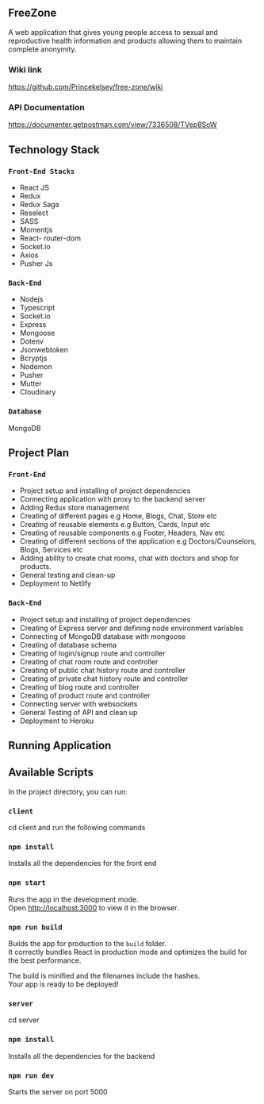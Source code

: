 ## FreeZone

A web application that gives young people access to sexual and reproductive
health information and products allowing them to maintain complete anonymity.

### Wiki link

https://github.com/Princekelsey/free-zone/wiki

### API Documentation

https://documenter.getpostman.com/view/7336508/TVep8SoW

## Technology Stack

### `Front-End Stacks`

- React JS
- Redux
- Redux Saga
- Reselect
- SASS
- Momentjs
- React- router-dom
- Socket.io
- Axios
- Pusher Js

### `Back-End`

- Nodejs
- Typescript
- Socket.io
- Express
- Mongoose
- Dotenv
- Jsonwebtoken
- Bcryptjs
- Nodemon
- Pusher
- Mutter
- Cloudinary

### `Database`

MongoDB

## Project Plan

### `Front-End`

- Project setup and installing of project dependencies
- Connecting application with proxy to the backend server
- Adding Redux store management
- Creating of different pages e.g Home, Blogs, Chat, Store etc
- Creating of reusable elements e.g Button, Cards, Input etc
- Creating of reusable components e.g Footer, Headers, Nav etc
- Creating of different sections of the application e.g Doctors/Counselors, Blogs, Services etc
- Adding ability to create chat rooms, chat with doctors and shop for products.
- General testing and clean-up
- Deployment to Netlify

### `Back-End`

- Project setup and installing of project dependencies
- Creating of Express server and defining node environment variables
- Connecting of MongoDB database with mongoose
- Creating of database schema
- Creating of login/signup route and controller
- Creating of chat room route and controller
- Creating of public chat history route and controller
- Creating of private chat history route and controller
- Creating of blog route and controller
- Creating of product route and controller
- Connecting server with websockets
- General Testing of API and clean up
- Deployment to Heroku

## Running Application

## Available Scripts

In the project directory, you can run:

### `client`

cd client and run the following commands

### `npm install`

Installs all the dependencies for the front end

### `npm start`

Runs the app in the development mode.<br />
Open [http://localhost:3000](http://localhost:3000) to view it in the browser.

### `npm run build`

Builds the app for production to the `build` folder.<br />
It correctly bundles React in production mode and optimizes the build for the best performance.

The build is minified and the filenames include the hashes.<br />
Your app is ready to be deployed!

### `server`

cd server

### `npm install`

Installs all the dependencies for the backend

### `npm run dev`

Starts the server on port 5000
